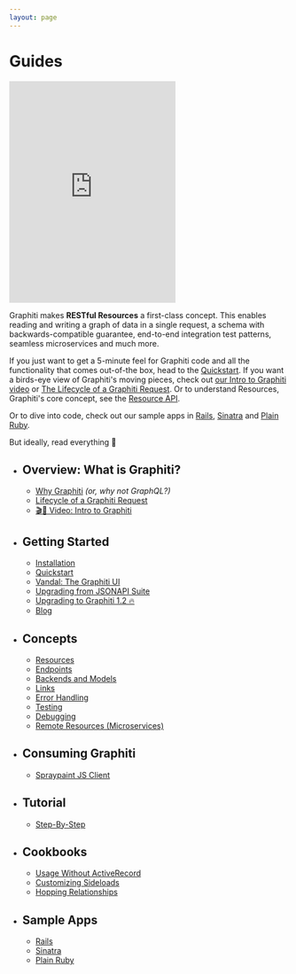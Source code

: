 ```yaml
---
layout: page
---
```


Guides
==========

<div class="guides-video">
<iframe height="400" src="https://www.youtube.com/embed/_QqXjZDzTf4" frameborder="0" allow="accelerometer; autoplay; encrypted-media; gyroscope; picture-in-picture" allowfullscreen></iframe>
</div>

Graphiti makes **RESTful Resources** a first-class concept. This enables
reading and writing a graph of data in a single request, a schema with
backwards-compatible guarantee, end-to-end integration test
patterns, seamless microservices and much more.

If you just want to get a 5-minute feel for Graphiti code and all the
functionality that comes out-of-the box, head to the
[Quickstart]({{site.github.url}}/quickstart). If you want a birds-eye view of Graphiti's
moving pieces, check out [our Intro to Graphiti video](https://www.youtube.com/watch?v=_QqXjZDzTf4&feature=youtu.be) or [The Lifecycle of a Graphiti
Request]({{site.github.url}}/guides/overview#lifecycle-of-a-graphiti-request). Or to understand Resources,
Graphiti's core concept, see the [Resource
API]({{site.github.url}}/guides/concepts/resources).

Or to dive into code, check out our sample apps in [Rails](https://github.com/graphiti-api/employee_directory), [Sinatra](https://github.com/graphiti-api/sinatra_example) and [Plain Ruby](https://github.com/graphiti-api/plain_ruby_example).

But ideally, read everything 🙂

  * ## Overview: What is Graphiti?
    * [Why Graphiti]({{site.github.url}}/guides/why) *(or, why not
    GraphQL?)*
    * [Lifecycle of a Graphiti Request]({{site.github.url}}/guides/overview#lifecycle-of-a-graphiti-request)
    * [🎬🍿 Video: Intro to Graphiti](https://www.youtube.com/watch?v=_QqXjZDzTf4&feature=youtu.be)
  * ## Getting Started
    * [Installation]({{site.github.url}}/guides/getting-started/installation)
    * [Quickstart]({{site.github.url}}/quickstart)
    * [Vandal: The Graphiti UI]({{site.github.url}}/guides/vandal)
    * [Upgrading from JSONAPI Suite]({{site.github.url}}/guides/upgrading)
    * [Upgrading to Graphiti 1.2 🔥]({{site.github.url}}/guides/graphiti-rails-migration)
    * [Blog]({{site.github.url}}/blog)
  * ## Concepts
    * [Resources]({{site.github.url}}/guides/concepts/resources)
    * [Endpoints]({{site.github.url}}/guides/concepts/endpoints)
    * [Backends and Models]({{site.github.url}}/guides/concepts/backends-and-models)
    * [Links]({{site.github.url}}/guides/concepts/links)
    * [Error Handling]({{site.github.url}}/guides/concepts/error-handling)
    * [Testing]({{site.github.url}}/guides/concepts/testing)
    * [Debugging]({{site.github.url}}/guides/concepts/debugging)
    * [Remote Resources (Microservices)]({{site.github.url}}/guides/concepts/remote-resources)
  * ## Consuming Graphiti
    * [Spraypaint JS Client]({{site.github.url}}/js)
  * ## Tutorial
    * [Step-By-Step]({{site.github.url}}/tutorial)
  * ## Cookbooks
    * [Usage Without ActiveRecord]({{site.github.url}}/cookbooks/without-activerecord)
    * [Customizing Sideloads]({{site.github.url}}/cookbooks/customizing-sideloads)
    * [Hopping Relationships]({{site.github.url}}/cookbooks/hopping-relationships)
  * ## Sample Apps
    * [Rails](https://github.com/graphiti-api/employee_directory)
    * [Sinatra](https://github.com/graphiti-api/sinatra_example)
    * [Plain Ruby](https://github.com/graphiti-api/plain_ruby_example)

 <br />
 <br />
